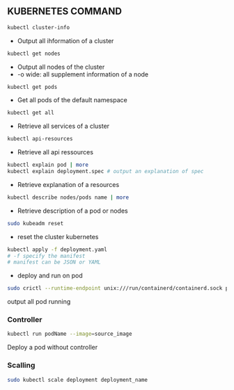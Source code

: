 ## KUBERNETES COMMAND
  ```sh 
  kubectl cluster-info
  ```
- Output all ihformation of a cluster
```sh
kubectl get nodes 
```
- Output all nodes of the cluster
-  -o wide: all supplement information of a node

```sh
kubectl get pods 
```
- Get all pods of the default namespace


```sh
kubectl get all 
```
- Retrieve all services of a cluster 
```sh
kubectl api-resources 
```
- Retrieve all api ressources 


```sh
kubectl explain pod | more 
kubectl explain deployment.spec # output an explanation of spec 
```
- Retrieve explanation of a resources 




```sh
kubectl describe nodes/pods name | more
```
- Retrieve description of a pod or nodes

```sh
sudo kubeadm reset
```
- reset the cluster kubernetes

```sh
kubectl apply -f deployment.yaml
# -f specify the manifest 
# manifest can be JSON or YAML
```
- deploy and run on pod

```sh 
sudo crictl --runtime-endpoint unix:///run/containerd/containerd.sock ps
```
output all pod running 


### Controller

```sh
kubectl run podName --image=source_image
```
Deploy a pod without controller
### Scalling 
```sh
sudo kubectl scale deployment deployment_name 
```